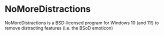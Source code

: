 # NoMoreDistractions
NoMoreDistractions is a BSD-licensed program for Windows 10 (and 11!) to remove distracting features (i.e. the BSoD emoticon)
